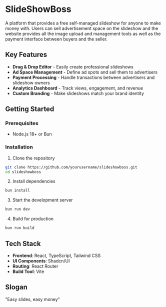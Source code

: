 # SlideShowBoss

A platform that provides a free self-managed slideshow for anyone to make money with. Users can sell advertisement space on the slideshow and the website provides all the image upload and management tools as well as the payment interface between buyers and the seller.

## Key Features

- **Drag & Drop Editor** - Easily create professional slideshows
- **Ad Space Management** - Define ad spots and sell them to advertisers
- **Payment Processing** - Handle transactions between advertisers and slideshow owners
- **Analytics Dashboard** - Track views, engagement, and revenue
- **Custom Branding** - Make slideshows match your brand identity

## Getting Started

### Prerequisites

- Node.js 18+ or Bun

### Installation

1. Clone the repository
```bash
git clone https://github.com/yourusername/slideshowboss.git
cd slideshowboss
```

2. Install dependencies
```bash
bun install
```

3. Start the development server
```bash
bun run dev
```

4. Build for production
```bash
bun run build
```

## Tech Stack

- **Frontend**: React, TypeScript, Tailwind CSS
- **UI Components**: Shadcn/UI
- **Routing**: React Router
- **Build Tool**: Vite

## Slogan

"Easy slides, easy money"
